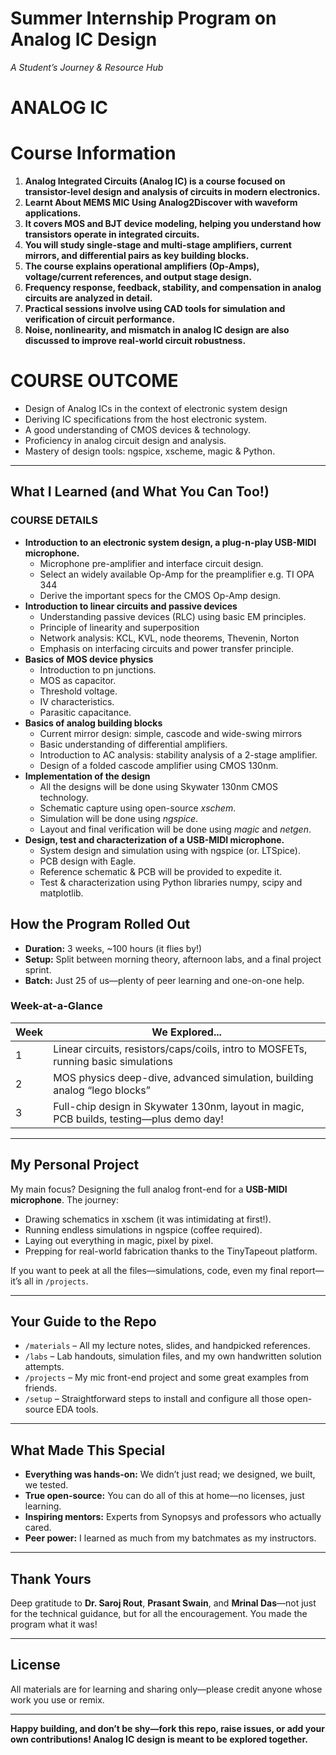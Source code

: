 
 


# Summer Internship Program on Analog IC Design  
*A Student’s Journey & Resource Hub*
# ANALOG IC
# Course Information

1. **Analog Integrated Circuits (Analog IC) is a course focused on transistor-level design and analysis of circuits in modern electronics.**
2. **Learnt About MEMS MIC Using Analog2Discover with waveform applications.**
3. **It covers MOS and BJT device modeling, helping you understand how transistors operate in integrated circuits.**
4. **You will study single-stage and multi-stage amplifiers, current mirrors, and differential pairs as key building blocks.**
5. **The course explains operational amplifiers (Op-Amps), voltage/current references, and output stage design.**
6. **Frequency response, feedback, stability, and compensation in analog circuits are analyzed in detail.**
7. **Practical sessions involve using CAD tools for simulation and verification of circuit performance.**
8. **Noise, nonlinearity, and mismatch in analog IC design are also discussed to improve real-world circuit robustness.**


# COURSE OUTCOME
   - Design of Analog ICs in the context of electronic system design
   - Deriving IC specifications from the host electronic system.
   - A good understanding of CMOS devices & technology.
   - Proficiency in analog circuit design and analysis.
   - Mastery of design tools: ngspice, xscheme, magic & Python.

***

##  What I Learned (and What You Can Too!)

### COURSE DETAILS
  - **Introduction to an electronic system design, a plug-n-play USB-MIDI microphone.**
    - Microphone pre-amplifier and interface circuit design.
    - Select an widely available Op-Amp for the preamplifier e.g. TI OPA 344
    - Derive the important specs for the CMOS Op-Amp design.
  - **Introduction to linear circuits and passive devices**
    - Understanding passive devices (RLC) using basic EM principles.
    - Principle of linearity and superposition
    - Network analysis: KCL, KVL, node theorems, Thevenin, Norton
    - Emphasis on interfacing circuits and power transfer principle.
  - **Basics of MOS device physics**
    - Introduction to pn junctions.
    - MOS as capacitor.
    - Threshold voltage.
    - IV characteristics.
    - Parasitic capacitance.
  - **Basics of analog building blocks**
    - Current mirror design: simple, cascode and wide-swing mirrors
    - Basic understanding of differential amplifiers.
    - Introduction to AC analysis: stability analysis of a 2-stage amplifier.
    - Design of a folded cascode amplifier using CMOS 130nm.
  - **Implementation of the design**
    - All the designs will be done using Skywater 130nm CMOS technology.
    - Schematic capture using open-source _xschem_.
    - Simulation will be done using _ngspice_.
    - Layout and final verification will be done using _magic_ and _netgen_.
  - **Design, test and characterization of a USB-MIDI microphone.**
    - System design and simulation using  with ngspice (or. LTSpice).
    - PCB design with Eagle.
    - Reference schematic & PCB will be provided to expedite it.
    - Test & characterization using Python libraries numpy, scipy and matplotlib.

##  How the Program Rolled Out

- **Duration:** 3 weeks, ~100 hours (it flies by!)
- **Setup:** Split between morning theory, afternoon labs, and a final project sprint.
- **Batch:** Just 25 of us—plenty of peer learning and one-on-one help.

### Week-at-a-Glance

| Week | We Explored... |
|------|----------------|
| 1    | Linear circuits, resistors/caps/coils, intro to MOSFETs, running basic simulations |
| 2    | MOS physics deep-dive, advanced simulation, building analog “lego blocks” |
| 3    | Full-chip design in Skywater 130nm, layout in magic, PCB builds, testing—plus demo day! |

***

##  My Personal Project

My main focus? Designing the full analog front-end for a **USB-MIDI microphone**. The journey:

- Drawing schematics in xschem (it was intimidating at first!).
- Running endless simulations in ngspice (coffee required).
- Laying out everything in magic, pixel by pixel.
- Prepping for real-world fabrication thanks to the TinyTapeout platform.

If you want to peek at all the files—simulations, code, even my final report—it’s all in `/projects`.

***

##  Your Guide to the Repo

- `/materials` – All my lecture notes, slides, and handpicked references.
- `/labs` – Lab handouts, simulation files, and my own handwritten solution attempts.
- `/projects` – My mic front-end project and some great examples from friends.
- `/setup` – Straightforward steps to install and configure all those open-source EDA tools.

***

##  What Made This Special

- **Everything was hands-on:** We didn’t just read; we designed, we built, we tested.
- **True open-source:** You can do all of this at home—no licenses, just learning.
- **Inspiring mentors:** Experts from Synopsys and professors who actually cared.
- **Peer power:** I learned as much from my batchmates as my instructors.

***


##  Thank Yours

Deep gratitude to **Dr. Saroj Rout**, **Prasant Swain**, and **Mrinal Das**—not just for the technical guidance, but for all the encouragement. You made the program what it was!

***

##  License

All materials are for learning and sharing only—please credit anyone whose work you use or remix.

***

**Happy building, and don’t be shy—fork this repo, raise issues, or add your own contributions! Analog IC design is meant to be explored together.**
